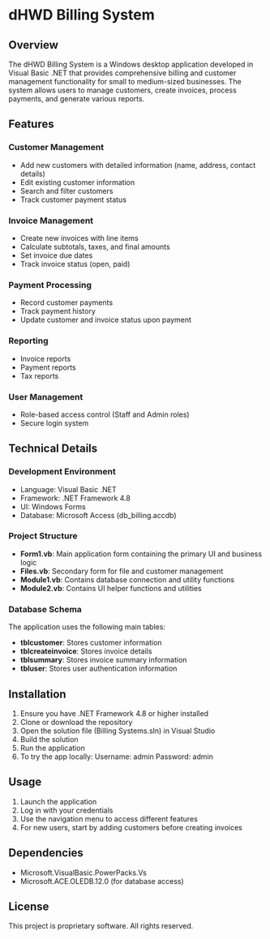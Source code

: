 # dHWD Billing System

## Overview
The dHWD Billing System is a Windows desktop application developed in Visual Basic .NET that provides comprehensive billing and customer management functionality for small to medium-sized businesses. The system allows users to manage customers, create invoices, process payments, and generate various reports.

## Features

### Customer Management
- Add new customers with detailed information (name, address, contact details)
- Edit existing customer information
- Search and filter customers
- Track customer payment status

### Invoice Management
- Create new invoices with line items
- Calculate subtotals, taxes, and final amounts
- Set invoice due dates
- Track invoice status (open, paid)

### Payment Processing
- Record customer payments
- Track payment history
- Update customer and invoice status upon payment

### Reporting
- Invoice reports
- Payment reports
- Tax reports

### User Management
- Role-based access control (Staff and Admin roles)
- Secure login system

## Technical Details

### Development Environment
- Language: Visual Basic .NET
- Framework: .NET Framework 4.8
- UI: Windows Forms
- Database: Microsoft Access (db_billing.accdb)

### Project Structure
- **Form1.vb**: Main application form containing the primary UI and business logic
- **Files.vb**: Secondary form for file and customer management
- **Module1.vb**: Contains database connection and utility functions
- **Module2.vb**: Contains UI helper functions and utilities

### Database Schema
The application uses the following main tables:
- **tblcustomer**: Stores customer information
- **tblcreateinvoice**: Stores invoice details
- **tblsummary**: Stores invoice summary information
- **tbluser**: Stores user authentication information

## Installation

1. Ensure you have .NET Framework 4.8 or higher installed
2. Clone or download the repository
3. Open the solution file (Billing Systems.sln) in Visual Studio
4. Build the solution
5. Run the application
6. To try the app locally:
  Username: admin
  Password: admin

## Usage

1. Launch the application
2. Log in with your credentials
3. Use the navigation menu to access different features
4. For new users, start by adding customers before creating invoices

## Dependencies

- Microsoft.VisualBasic.PowerPacks.Vs
- Microsoft.ACE.OLEDB.12.0 (for database access)

## License

This project is proprietary software. All rights reserved.
